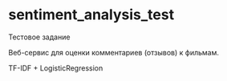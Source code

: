 # sentiment_analysis_test
Тестовое задание

Веб-сервис для оценки комментариев (отзывов) к фильмам.

TF-IDF + LogisticRegression

